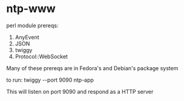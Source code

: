# ntp-www

perl module prereqs:
  1. AnyEvent
  2. JSON
  3. twiggy
  4. Protocol::WebSocket

Many of these prereqs are in Fedora's and Debian's package system

to run: twiggy --port 9090 ntp-app

This will listen on port 9090 and respond as a HTTP server
